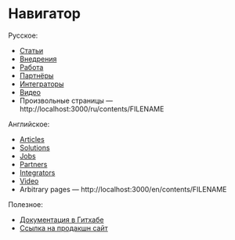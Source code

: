 # Навигатор

Русское:
- [Статьи](http://localhost:3000/ru/contents/articles)
- [Внедрения](http://localhost:3000/ru/contents/solutions)
- [Работа](http://localhost:3000/ru/contents/jobs)
- [Партнёры](http://localhost:3000/ru/contents/partners)
- [Интеграторы](http://localhost:3000/ru/contents/integrators)
- [Видео](http://localhost:3000/ru/contents/video)
- Произвольные страницы — http://localhost:3000/ru/contents/FILENAME


Английское:
- [Articles](http://localhost:3000/en/contents/articles)
- [Solutions](http://localhost:3000/en/contents/solutions)
- [Jobs](http://localhost:3000/en/contents/jobs)
- [Partners](http://localhost:3000/en/contents/partners)
- [Integrators](http://localhost:3000/en/contents/integrators)
- [Video](http://localhost:3000/en/contents/video)
- Arbitrary pages — http://localhost:3000/en/contents/FILENAME

Полезное:
- [Документация в Гитхабе](https://github.com/wirenboard/website/blob/main/README.md)
- [Ссылка на продакшн сайт](https://wirenboard.com)
